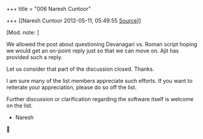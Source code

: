 +++
title = "006 Naresh Cuntoor"

+++
[[Naresh Cuntoor	2012-05-11, 05:49:55 [Source](https://groups.google.com/g/samskrita/c/A4rvk9MZiLA)]]



\[Mod. note: \]  
  
We allowed the post about questioning Devanagari vs. Roman script hoping we would get an on-point reply just so that we can move on. Ajit has provided such a reply.  
  
Let us consider that part of the discussion closed. Thanks.  
  
I am sure many of the list members appreciate such efforts. If you want to reiterate your appreciation, please do so off the list.  
  
Further discussion or clarification regarding the software itself is welcome on the list.  
  
- Naresh



